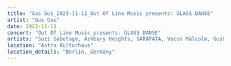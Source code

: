 ```yaml
---
title: "Gus Gus_2023-11-11_Out Of Line Music presents: GLASS DANSE"
artist: "Gus Gus"
date: 2023-11-11
concert: "Out Of Line Music presents: GLASS DANSE"
artists: "Suzi Sabotage, Ashbury Heights, SARAPATA, Vacos Malcolm, GusGus"
location: "Astra Kulturhaus"
location_details: "Berlin, Germany"
---
```

